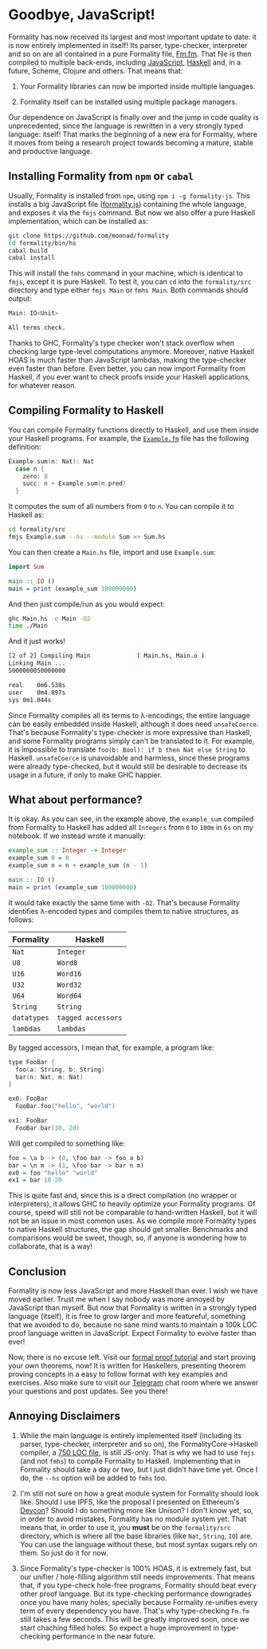 Goodbye, JavaScript!
====================

Formality has now received its largest and most important update to date: it is
now entirely implemented in itself! Its parser, type-checker, interpreter and so
on are all contained in a pure Formality file,
[Fm.fm](https://github.com/moonad/FormalityFM/blob/master/src/Fm.fm). That file
is then compiled to multiple back-ends, including
[JavaScript](https://github.com/moonad/FormalityFM/blob/master/bin/js/src/formality.js),
[Haskell](https://github.com/moonad/FormalityFM/blob/master/bin/hs/src/FormalityInternal.hs)
and, in a future, Scheme, Clojure and others. That means that:

1. Your Formality libraries can now be imported inside multiple languages.

2. Formality itself can be installed using multiple package managers.

Our dependence on JavaScript is finally over and the jump in code quality is
unprecedented, since the language is rewritten in a very strongly typed
language: itself! That marks the beginning of a new era for Formality, where it
moves from being a research project towards becoming a mature, stable and
productive language.

Installing Formality from `npm` or `cabal`
------------------------------------------

Usually, Formality is installed from `npm`, using `npm i -g formality-js`. This
installs a big JavaScript file
([formality.js](https://github.com/moonad/Formality/blob/master/bin/js/src/formality.js))
containing the whole language, and exposes it via the `fmjs` command. But now we
also offer a pure Haskell implementation, which can be installed as:

```bash
git clone https://github.com/moonad/formality
cd formality/bin/hs
cabal build
cabal install
```

This will install the `fmhs` command in your machine, which is identical to
`fmjs`, except it is pure Haskell. To test it, you can `cd` into the
`formality/src` directory and type either `fmjs Main` or `fmhs Main`. Both
commands should output:

```bash
Main: IO<Unit>

All terms check.
```

Thanks to GHC, Formality's type checker won't stack overflow when checking large
type-level computations anymore. Moreover, native Haskell HOAS is much faster
than JavaScript lambdas, making the type-checker even faster than before. Even
better, you can now import Formality from Haskell, if you ever want to check
proofs inside your Haskell applications, for whatever reason.

Compiling Formality to Haskell
------------------------------

You can compile Formality functions directly to Haskell, and use them inside
your Haskell programs. For example, the
[`Example.fm`](https://github.com/moonad/Formality/blob/master/src/Example.fm)
file has the following definition:

```c
Example.sum(n: Nat): Nat
  case n {
    zero: 0
    succ: n + Example.sum(n.pred)
  }
```

It computes the sum of all numbers from `0` to `n`. You can compile it to
Haskell as:

```bash
cd formality/src
fmjs Example.sum --hs --module Sum >> Sum.hs
```

You can then create a `Main.hs` file, import and use `Example.sum`:

```haskell
import Sum

main :: IO ()
main = print (example_sum 100000000)
```

And then just compile/run as you would expect:

```bash
ghc Main.hs -o Main -O2
time ./Main
```

And it just works! 

```bash
[2 of 2] Compiling Main             ( Main.hs, Main.o )
Linking Main ...
5000000050000000

real	0m6.538s
user	0m4.897s
sys	0m1.044s
```

Since Formality compiles all its terms to λ-encodings, the entire language can
be easily embedded inside Haskell, although it does need `unsafeCoerce`. That's
because Formality's type-checker is more expressive than Haskell, and some
Formality programs simply can't be translated to it. For example, it is
impossible to translate `foo(b: Bool): if b then Nat else String` to Haskell.
`unsafeCoerce` is unavoidable and harmless, since these programs were already
type-checked, but it would still be desirable to decrease its usage in a future,
if only to make GHC happier.

What about performance?
-----------------------

It is okay. As you can see, in the example above, the `example_sum` compiled
from Formality to Haskell has added all `Integers` from `0` to `100m` in `6s` on
my notebook. If we instead wrote it manually:

```haskell
example_sum :: Integer -> Integer
example_sum 0 = 0
example_sum n = n + example_sum (n - 1)

main :: IO ()
main = print (example_sum 100000000)
```

It would take exactly the same time with `-O2`. That's because Formality
identifies λ-encoded types and compiles them to native structures, as follows:

Formality   | Haskell
----------- | -------
`Nat`       | `Integer`
`U8`        | `Word8`
`U16`       | `Word16`
`U32`       | `Word32`
`U64`       | `Word64`
`String`    | `String`
`datatypes` | `tagged accessors`
`lambdas`   | `lambdas`

By tagged accessors, I mean that, for example, a program like:

```c
type FooBar {
  foo(a: String, b: String)
  bar(n: Nat, m: Nat)
}

ex0: FooBar
  FooBar.foo("hello", "world")

ex1: FooBar
  FooBar.bar(10, 20)
```

Will get compiled to something like:

```haskell
foo = \a b -> (0, \foo bar -> foo a b)
bar = \n m -> (1, \foo bar -> bar n m)
ex0 = foo "hello" "world"
ex1 = bar 10 20
```

This is quite fast and, since this is a direct compilation (no wrapper or
interpreters), it allows GHC to heavily optimize your Formality programs. Of
course, speed will still not be comparable to hand-written Haskell, but it will
not be an issue in most common uses. As we compile more Formality types to
native Haskell structures, the gap should get smaller. Benchmarks and
comparisons would be sweet, though, so, if anyone is wondering how to
collaborate, that is a way!

Conclusion
----------

Formality is now less JavaScript and more Haskell than ever. I wish we have
moved earlier. Trust me when I say nobody was more annoyed by JavaScript than
myself. But now that Formality is written in a strongly typed language (itself),
it is free to grow larger and more featureful, something that we avoided to do,
because no sane mind wants to maintain a 100k LOC proof language written in
JavaScript. Expect Formality to evolve faster than ever!

Now, there is no excuse left. Visit our [formal proof
tutorial](https://github.com/moonad/Formality/blob/master/THEOREMS.md) and start
proving your own theorems, now! It is written for Haskellers, presenting theorem
proving concepts in a easy to follow format with key examples and exercises.
Also make sure to visit our [Telegram](https://t.me/formality_lang) chat room
where we answer your questions and post updates. See you there!

Annoying Disclaimers
--------------------

1. While the main language is entirely implemented itself (including its parser,
   type-checker, interpreter and so on), the FormalityCore->Haskell compiler, a
   [750 LOC file](https://github.com/moonad/FormCoreJS/blob/master/FmcToHs.js),
   is still JS-only. That is why we had to use `fmjs` (and not `fmhs`) to
   compile Formality to Haskell. Implementing that in Formality should take a
   day or two, but I just didn't have time yet. Once I do, the `--hs` option
   will be added to `fmhs` too.

2. I'm still not sure on how a great module system for Formality should look
   like. Should I use IPFS, like the proposal I presented on Ethereum's
   [Devcon](http://www.youtube.com/watch?v=69vkfHKyAGY&t=20m10s)? Should I do
   something more like Unison? I don't know yet, so, in order to avoid mistakes,
   Formality has no module system yet. That means that, in order to use it, you
   **must** be on the `formality/src` directory, which is where all the base
   libraries (like `Nat`, `String`, `IO`) are. You can use the language without
   these, but most syntax sugars rely on them. So just do it for now.

3. Since Formality's type-checker is 100% HOAS, it is extremely fast, but our
   unifier / hole-filling algorithm still needs improvements. That means that,
   if you type-check hole-free programs, Formality should beat every other proof
   language. But its type-checking performance downgrades once you have many
   holes, specially because Formality re-unifies every term of every dependency
   you have. That's why type-checking `Fm.fm` still takes a few seconds. This
   will be greatly improved soon, once we start chaching filled holes. So expect
   a huge improvement in type-checking performance in the near future.
